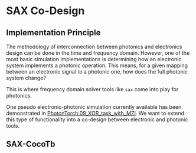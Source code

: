 # SAX Co-Design

## Implementation Principle

The methodology of interconnection between photonics and electronics design can be done in the time and frequency domain. However, one of the most basic simulation implementations is determining how an electronic system implements a photonic operation. This means, for a given mapping between an electronic signal to a photonic one, how does the full photonic system change?

This is where frequency domain solver tools like `sax` come into play for photonics.

One pseudo electronic-photonic simulation currently available has been demonstrated in [PhotonTorch 09_XOR_task_with_MZI](https://docs.photontorch.com/examples/09_XOR_task_with_MZI.html). We want to extend this type of functionality into a co-design between electronic and photonic tools.

## SAX-CocoTb
